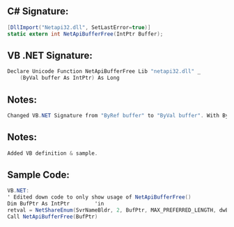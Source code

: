 
## C# Signature:
```cs
[DllImport("Netapi32.dll", SetLastError=true)]
static extern int NetApiBufferFree(IntPtr Buffer);
```

## VB .NET Signature:
```cs
Declare Unicode Function NetApiBufferFree Lib "netapi32.dll" _
    (ByVal buffer As IntPtr) As Long
```

## Notes:
```cs
Changed VB.NET Signature from "ByRef buffer" to "ByVal buffer". With ByRef you get a significant memory leak, with ByVal everything is fine.
```

## Notes:
```cs
Added VB definition & sample.
```

## Sample Code:
```cs
VB.NET:
' Edited down code to only show usage of NetApiBufferFree()
Dim BufPtr As IntPtr        'in
retval = NetShareEnum(SvrNameBldr, 2, BufPtr, MAX_PREFERRED_LENGTH, dwEntriesread, dwTotalentries, dwResumehandle)
Call NetApiBufferFree(BufPtr)
```
